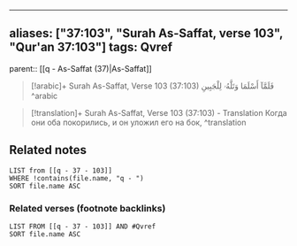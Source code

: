 
---
aliases: ["37:103", "Surah As-Saffat, verse 103", "Qur'an 37:103"]
tags: Qvref
---

parent:: [[q - As-Saffat (37)|As-Saffat]]

> [!arabic]+ Surah As-Saffat, Verse 103 (37:103)
> <span class="quran-arabic">فَلَمَّآ أَسْلَمَا وَتَلَّهُۥ لِلْجَبِينِ</span>
^arabic

> [!translation]+ Surah As-Saffat, Verse 103 (37:103) - Translation
> Когда они оба покорились, и он уложил его на бок,
^translation



## Related notes
```dataview
LIST from [[q - 37 - 103]]
WHERE !contains(file.name, "q - ")
SORT file.name ASC
```

### Related verses (footnote backlinks)
```dataview
LIST FROM [[q - 37 - 103]] AND #Qvref
SORT file.name ASC
```

